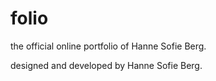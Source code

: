 # folio
the official online portfolio of Hanne Sofie Berg. 

designed and developed by Hanne Sofie Berg.
